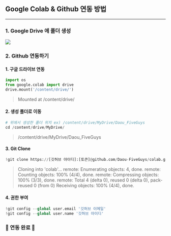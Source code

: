 ## Google Colab & Github 연동 방법
---

### 1. Google Drive 에 폴더 생성
![](%E1%84%89%E1%85%B3%E1%84%8F%E1%85%B3%E1%84%85%E1%85%B5%E1%86%AB%E1%84%89%E1%85%A3%E1%86%BA%202024-09-13%2017.32.06.png)

### 2. Github 연동하기

#### 1. 구글 드라이브 연동

~~~python
import os
from google.colab import drive
drive.mount('/content/drive/')
~~~

> Mounted at /content/drive/ 

#### 2. 생성 폴더로 이동

~~~python
# 위에서 생성한 폴더 위치 ex) /content/drive/MyDrive/Daou_FiveGuys
cd /content/drive/MyDrive/
~~~

> /content/drive/MyDrive/Daou_FiveGuys

#### 3. Git Clone

~~~python
!git clone https://[깃허브 아이디]:[토큰]@github.com/Daou-FiveGuys/colab.git
~~~

> Cloning into 'colab'...
	remote: Enumerating objects: 4, done.
	remote: Counting objects: 100% (4/4), done.
	remote: Compressing objects: 100% (3/3), done.
	remote: Total 4 (delta 0), reused 0 (delta 0), pack-reused 0 (from 0)
	Receiving objects: 100% (4/4), done.

#### 4. 권한 부여
~~~python
!git config --global user.email '깃허브 이메일'
!git config --global user.name '깃허브 아이디'
~~~

### 🎉 연동 완료 🎉 
